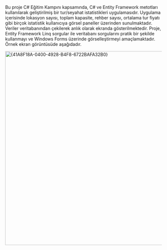 Bu proje C# Eğitim Kampını kapsamında, C# ve Entity Framework metotları kullanılarak geliştirilmiş bir tur/seyahat istatistikleri uygulamasıdır. Uygulama içerisinde lokasyon sayısı, toplam kapasite, rehber sayısı, ortalama tur fiyatı gibi birçok istatistik kullanıcıya görsel paneller üzerinden sunulmaktadır. Veriler veritabanından çekilerek anlık olarak ekranda gösterilmektedir. Proje, Entity Framework Linq sorgular ile veritabanı sorgularını pratik bir şekilde kullanmayı ve Windows Forms üzerinde görselleştirmeyi amaçlamaktadır. Örnek ekran görüntüsüde aşağıdadır.

<img width="874" height="623" alt="{41A8F18A-0400-4928-B4F8-6722BAFA32B0}" src="https://github.com/user-attachments/assets/e636fd76-6428-49ad-8f78-e2ba6064090a" />
